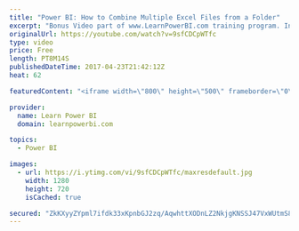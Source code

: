 ```yaml
---
title: "Power BI: How to Combine Multiple Excel Files from a Folder"
excerpt: "Bonus Video part of www.LearnPowerBI.com training program. In this video I explain how you can use Power BI to combine data from multiple excel files. I also show, for complex scenarios, how you can modify the \"Sample File\" that Power BI Query automatically creates, in order to update the \"Custom Function\""
originalUrl: https://youtube.com/watch?v=9sfCDCpWTfc
type: video
price: Free
length: PT8M14S
publishedDateTime: 2017-04-23T21:42:12Z
heat: 62

featuredContent: "<iframe width=\"800\" height=\"500\" frameborder=\"0\" src=\"https://www.youtube.com/embed/9sfCDCpWTfc\" allow=\"accelerometer; autoplay; encrypted-media; gyroscope; picture-in-picture\" allowfullscreen></iframe>"

provider:
  name: Learn Power BI
  domain: learnpowerbi.com

topics:
  - Power BI

images:
  - url: https://i.ytimg.com/vi/9sfCDCpWTfc/maxresdefault.jpg
    width: 1280
    height: 720
    isCached: true

secured: "ZkKXyyZYpml7ifdk33xKpnbGJ2zq/AqwhttXODnLZ2NkjgKNSSJ47VxWUtmS8vuzhO3Ek8sMyxbwChT3CgwYmH9gO5L23Ag2tP3Y9oxyN57yQLsR7NIXb/V6vxw8v/LmoOIoruXKu6DE9awvUoLmmlzE1zHMSux/FwvNZGgxqKz3e5KD50qNI/iPbS20av48+VP6pfB8jCdrdrjPJtxzKjnkI09KziD8q3m8Ofh7AA72fxQuQ+yZGMUuyONzTMEiwKStBaeJQZd91DEQw9OH1iiENH5kYbE40YVRUQOKi9RjQG5d/dr2BwCenGjO+1RKhLFWut8B9AnmLf2o7Qu2/UF5/PzGoKfaQwT0Pr7t33WLjNWCDbQh9ceH1BAzFh4WcESlHWhhUDo1zdA+RXG1Gy+zbC+8C2CZdAxEorRPR3o=;7J990hI6mr1XHThkckPW/w=="
---
```


